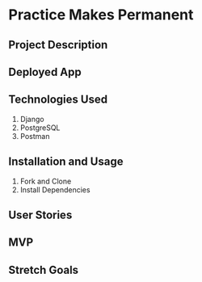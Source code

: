 # Practice Makes Permanent

## Project Description

## Deployed App

## Technologies Used

1. Django
2. PostgreSQL
3. Postman

## Installation and Usage

1. Fork and Clone
2. Install Dependencies

## User Stories

## MVP

## Stretch Goals
